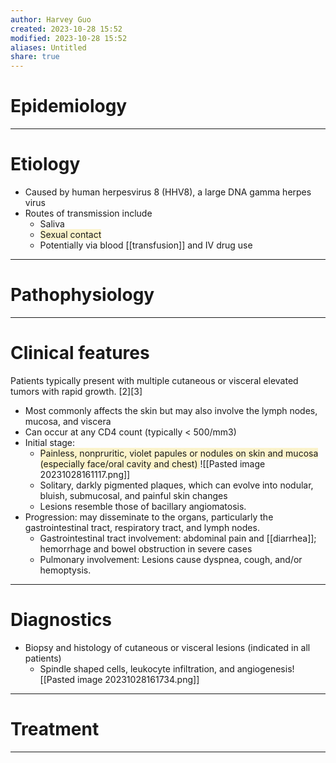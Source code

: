 ```yaml
---
author: Harvey Guo
created: 2023-10-28 15:52
modified: 2023-10-28 15:52
aliases: Untitled
share: true
---
```

# Epidemiology


---
# Etiology
- Caused by human herpesvirus 8 (HHV8), a large DNA gamma herpes virus
- Routes of transmission include
	- Saliva
	- <span style="background:rgba(240, 200, 0, 0.2)">Sexual contact</span>
	- Potentially via blood [[transfusion]] and IV drug use 

---
# Pathophysiology


---
# Clinical features
Patients typically present with multiple cutaneous or visceral elevated tumors with rapid growth. [2][3]
- Most commonly affects the skin but may also involve the lymph nodes, mucosa, and viscera
- Can occur at any CD4 count (typically < 500/mm3)
- Initial stage: 
	- <span style="background:rgba(240, 200, 0, 0.2)">Painless, nonpruritic, violet papules or nodules on skin and mucosa (especially face/oral cavity and chest) </span>![[Pasted image 20231028161117.png]]
	- Solitary, darkly pigmented plaques, which can evolve into nodular, bluish, submucosal, and painful skin changes
	- Lesions resemble those of bacillary angiomatosis.
- Progression: may disseminate to the organs, particularly the gastrointestinal tract, respiratory tract, and lymph nodes.
	- Gastrointestinal tract involvement: abdominal pain and [[diarrhea]]; hemorrhage and bowel obstruction in severe cases 
	- Pulmonary involvement: Lesions cause dyspnea, cough, and/or hemoptysis.

---
# Diagnostics
- Biopsy and histology of cutaneous or visceral lesions (indicated in all patients)
	- Spindle shaped cells, leukocyte infiltration, and angiogenesis![[Pasted image 20231028161734.png]]

---
# Treatment


---
